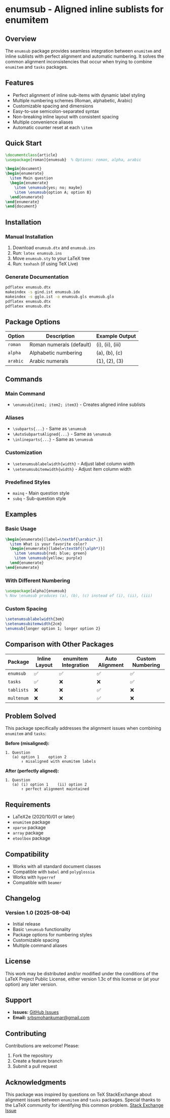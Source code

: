 # enumsub - Aligned inline sublists for enumitem

## Overview

The `enumsub` package provides seamless integration between `enumitem` and inline sublists with perfect alignment and automatic numbering. It solves the common alignment inconsistencies that occur when trying to combine `enumitem` and `tasks` packages.

## Features

- Perfect alignment of inline sub-items with dynamic label styling
- Multiple numbering schemes (Roman, alphabetic, Arabic)
- Customizable spacing and dimensions
- Easy-to-use semicolon-separated syntax
- Non-breaking inline layout with consistent spacing
- Multiple convenience aliases
- Automatic counter reset at each `\item`

## Quick Start

```latex
\documentclass{article}
\usepackage[roman]{enumsub}  % Options: roman, alpha, arabic

\begin{document}
\begin{enumerate}
  \item Main question
  \begin{enumerate}
    \item \enumsub{yes; no; maybe}
    \item \enumsub{option A; option B}
  \end{enumerate}
\end{enumerate}
\end{document}
```

## Installation

### Manual Installation
1. Download `enumsub.dtx` and `enumsub.ins`
2. Run: `latex enumsub.ins`
3. Move `enumsub.sty` to your LaTeX tree
4. Run: `texhash` (if using TeX Live)

### Generate Documentation
```bash
pdflatex enumsub.dtx
makeindex -s gind.ist enumsub.idx
makeindex -s gglo.ist -o enumsub.gls enumsub.glo
pdflatex enumsub.dtx
pdflatex enumsub.dtx
```

## Package Options

| Option   | Description                    | Example Output |
|----------|--------------------------------|----------------|
| `roman`  | Roman numerals (default)      | (i), (ii), (iii) |
| `alpha`  | Alphabetic numbering           | (a), (b), (c) |
| `arabic` | Arabic numerals                | (1), (2), (3) |

## Commands

### Main Command
- `\enumsub{item1; item2; item3}` - Creates aligned inline sublists

### Aliases
- `\subparts{...}` - Same as `\enumsub`
- `\AutoSubpartsAligned{...}` - Same as `\enumsub`
- `\inlineparts{...}` - Same as `\enumsub`

### Customization
- `\setenumsublabelwidth{width}` - Adjust label column width
- `\setenumsubitemwidth{width}` - Adjust item column width

### Predefined Styles
- `mainq` - Main question style
- `subq` - Sub-question style

## Examples

### Basic Usage
```latex
\begin{enumerate}[label=\textbf{\arabic*.}]
  \item What is your favorite color?
  \begin{enumerate}[label=\textbf{(\alph*)}]
    \item \enumsub{red; blue; green}
    \item \enumsub{yellow; purple}
  \end{enumerate}
\end{enumerate}
```

### With Different Numbering
```latex
\usepackage[alpha]{enumsub}
% Now \enumsub produces (a), (b), (c) instead of (i), (ii), (iii)
```

### Custom Spacing
```latex
\setenumsublabelwidth{3em}
\setenumsubitemwidth{2cm}
\enumsub{longer option 1; longer option 2}
```

## Comparison with Other Packages

| Package | Inline Layout | enumitem Integration | Auto Alignment | Custom Numbering |
|---------|---------------|---------------------|----------------|------------------|
| `enumsub` | ✅ | ✅ | ✅ | ✅ |
| `tasks` | ✅ | ❌ | ❌ | ✅ |
| `tablists` | ❌ | ❌ | ✅ | ❌ |
| `multenum` | ❌ | ❌ | ✅ | ❌ |

## Problem Solved

This package specifically addresses the alignment issues when combining `enumitem` and `tasks`:

**Before (misaligned):**
```
1. Question
   (a) option 1    option 2
       ↑ misaligned with enumitem labels
```

**After (perfectly aligned):**
```
1. Question
   (a) (i) option 1    (ii) option 2
       ↑ perfect alignment maintained
```

## Requirements

- LaTeX2e (2020/10/01 or later)
- `enumitem` package
- `xparse` package
- `array` package
- `etoolbox` package

## Compatibility

- Works with all standard document classes
- Compatible with `babel` and `polyglossia`
- Works with `hyperref`
- Compatible with `beamer`

## Changelog

### Version 1.0 (2025-08-04)
- Initial release
- Basic `\enumsub` functionality
- Package options for numbering styles
- Customizable spacing
- Multiple command aliases

## License

This work may be distributed and/or modified under the conditions of the LaTeX Project Public License, either version 1.3c of this license or (at your option) any later version.

## Support

- **Issues:** [GitHub Issues](https://github.com/srikanth-mk/enumsub-tex/issues)
- **Email:** srbsmohankumar@gmail.com

## Contributing

Contributions are welcome! Please:
1. Fork the repository
2. Create a feature branch
3. Submit a pull request

## Acknowledgments

This package was inspired by questions on TeX StackExchange about alignment issues between `enumitem` and `tasks` packages. Special thanks to the LaTeX community for identifying this common problem.
[Stack Exchange Issue](https://tex.stackexchange.com/questions/749213/aligning-the-labels-from-enumerate-and-task)